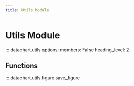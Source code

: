 ```yaml
---
title: Utils Module
---
```


# Utils Module

::: datachart.utils
    options:
        members: False
        heading_level: 2


## Functions

::: datachart.utils.figure.save_figure
